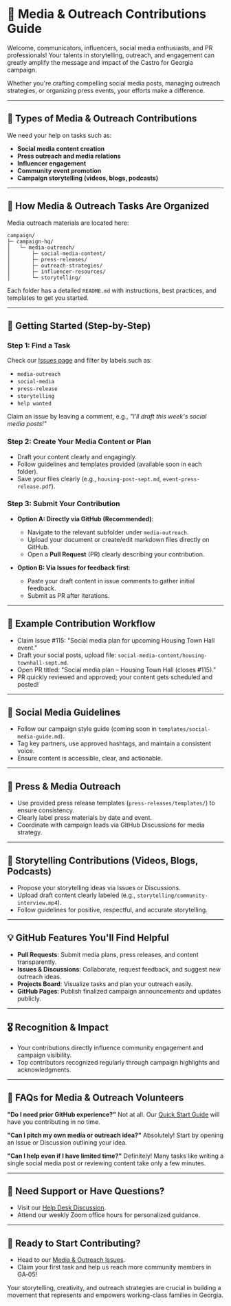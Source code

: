 # 📢 Media & Outreach Contributions Guide

Welcome, communicators, influencers, social media enthusiasts, and PR professionals! Your talents in storytelling, outreach, and engagement can greatly amplify the message and impact of the Castro for Georgia campaign.

Whether you're crafting compelling social media posts, managing outreach strategies, or organizing press events, your efforts make a difference.

---

## 🌟 Types of Media & Outreach Contributions

We need your help on tasks such as:

* **Social media content creation**
* **Press outreach and media relations**
* **Influencer engagement**
* **Community event promotion**
* **Campaign storytelling (videos, blogs, podcasts)**

---

## 📂 How Media & Outreach Tasks Are Organized

Media outreach materials are located here:

```
campaign/
├─ campaign-hq/
│   └─ media-outreach/
│       ├─ social-media-content/
│       ├─ press-releases/
│       ├─ outreach-strategies/
│       ├─ influencer-resources/
│       └─ storytelling/
```

Each folder has a detailed `README.md` with instructions, best practices, and templates to get you started.

---

## 🚀 Getting Started (Step-by-Step)

### Step 1: Find a Task

Check our [Issues page](https://github.com/CastroForGeorgia/campaign/issues) and filter by labels such as:

* `media-outreach`
* `social-media`
* `press-release`
* `storytelling`
* `help wanted`

Claim an issue by leaving a comment, e.g., *"I'll draft this week's social media posts!"*

### Step 2: Create Your Media Content or Plan

* Draft your content clearly and engagingly.
* Follow guidelines and templates provided (available soon in each folder).
* Save your files clearly (e.g., `housing-post-sept.md`, `event-press-release.pdf`).

### Step 3: Submit Your Contribution

* **Option A: Directly via GitHub (Recommended)**:

  * Navigate to the relevant subfolder under `media-outreach`.
  * Upload your document or create/edit markdown files directly on GitHub.
  * Open a **Pull Request** (PR) clearly describing your contribution.

* **Option B: Via Issues for feedback first**:

  * Paste your draft content in issue comments to gather initial feedback.
  * Submit as PR after iterations.

---

## 📖 Example Contribution Workflow

* Claim Issue #115: "Social media plan for upcoming Housing Town Hall event."
* Draft your social posts, upload file: `social-media-content/housing-townhall-sept.md`.
* Open PR titled: "Social media plan – Housing Town Hall (closes #115)."
* PR quickly reviewed and approved; your content gets scheduled and posted!

---

## 📱 Social Media Guidelines

* Follow our campaign style guide (coming soon in `templates/social-media-guide.md`).
* Tag key partners, use approved hashtags, and maintain a consistent voice.
* Ensure content is accessible, clear, and actionable.

---

## 📰 Press & Media Outreach

* Use provided press release templates (`press-releases/templates/`) to ensure consistency.
* Clearly label press materials by date and event.
* Coordinate with campaign leads via GitHub Discussions for media strategy.

---

## 🎥 Storytelling Contributions (Videos, Blogs, Podcasts)

* Propose your storytelling ideas via Issues or Discussions.
* Upload draft content clearly labeled (e.g., `storytelling/community-interview.mp4`).
* Follow guidelines for positive, respectful, and accurate storytelling.

---

## 💡 GitHub Features You'll Find Helpful

* **Pull Requests**: Submit media plans, press releases, and content transparently.
* **Issues & Discussions**: Collaborate, request feedback, and suggest new outreach ideas.
* **Projects Board**: Visualize tasks and plan your outreach easily.
* **GitHub Pages**: Publish finalized campaign announcements and updates publicly.

---

## 🎖️ Recognition & Impact

* Your contributions directly influence community engagement and campaign visibility.
* Top contributors recognized regularly through campaign highlights and acknowledgments.

---

## 🙋 FAQs for Media & Outreach Volunteers

**"Do I need prior GitHub experience?"**
Not at all. Our [Quick Start Guide](../get-involved/quick-start-guide.md) will have you contributing in no time.

**"Can I pitch my own media or outreach idea?"**
Absolutely! Start by opening an Issue or Discussion outlining your idea.

**"Can I help even if I have limited time?"**
Definitely! Many tasks like writing a single social media post or reviewing content take only a few minutes.

---

## 🚨 Need Support or Have Questions?

* Visit our [Help Desk Discussion](https://github.com/CastroForGeorgia/campaign/discussions/categories/help-desk).
* Attend our weekly Zoom office hours for personalized guidance.

---

## 🚦 Ready to Start Contributing?

* Head to our [Media & Outreach Issues](https://github.com/CastroForGeorgia/campaign/issues?q=is%3Aissue+label%3Amedia-outreach).
* Claim your first task and help us reach more community members in GA‑05!

Your storytelling, creativity, and outreach strategies are crucial in building a movement that represents and empowers working-class families in Georgia.